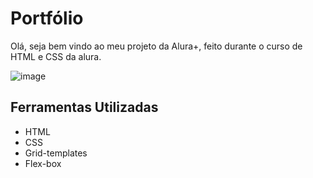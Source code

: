 # Portfólio
Olá, seja bem vindo ao meu projeto da Alura+, feito durante o curso de HTML e CSS da alura.

![image](https://github.com/user-attachments/assets/d8ca8f2d-ffd8-4478-b03e-44fac1166218)


## Ferramentas Utilizadas

* HTML
* CSS
* Grid-templates
* Flex-box

